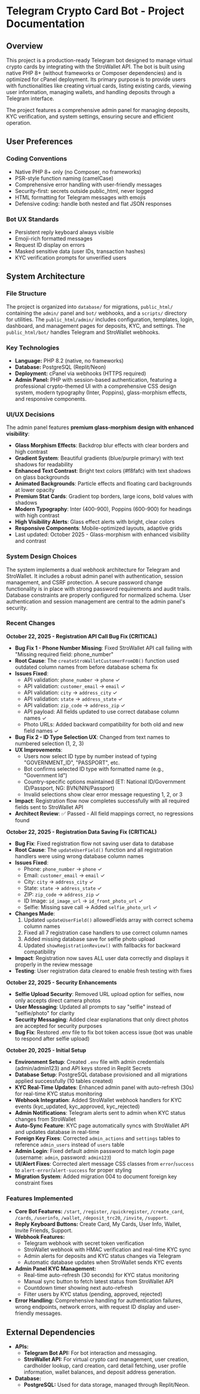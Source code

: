 # Telegram Crypto Card Bot - Project Documentation

## Overview
This project is a production-ready Telegram bot designed to manage virtual crypto cards by integrating with the StroWallet API. The bot is built using native PHP 8+ (without frameworks or Composer dependencies) and is optimized for cPanel deployment. Its primary purpose is to provide users with functionalities like creating virtual cards, listing existing cards, viewing user information, managing wallets, and handling deposits through a Telegram interface.

The project features a comprehensive admin panel for managing deposits, KYC verification, and system settings, ensuring secure and efficient operation.

## User Preferences
### Coding Conventions
- Native PHP 8+ only (no Composer, no frameworks)
- PSR-style function naming (camelCase)
- Comprehensive error handling with user-friendly messages
- Security-first: secrets outside public_html, never logged
- HTML formatting for Telegram messages with emojis
- Defensive coding: handle both nested and flat JSON responses

### Bot UX Standards
- Persistent reply keyboard always visible
- Emoji-rich formatted messages
- Request ID display on errors
- Masked sensitive data (user IDs, transaction hashes)
- KYC verification prompts for unverified users

## System Architecture

### File Structure
The project is organized into `database/` for migrations, `public_html/` containing the `admin/` panel and `bot/` webhooks, and a `scripts/` directory for utilities. The `public_html/admin/` includes configuration, templates, login, dashboard, and management pages for deposits, KYC, and settings. The `public_html/bot/` handles Telegram and StroWallet webhooks.

### Key Technologies
- **Language:** PHP 8.2 (native, no frameworks)
- **Database:** PostgreSQL (Replit/Neon)
- **Deployment:** cPanel via webhooks (HTTPS required)
- **Admin Panel:** PHP with session-based authentication, featuring a professional crypto-themed UI with a comprehensive CSS design system, modern typography (Inter, Poppins), glass-morphism effects, and responsive components.

### UI/UX Decisions
The admin panel features **premium glass-morphism design with enhanced visibility**:
- **Glass Morphism Effects**: Backdrop blur effects with clear borders and high contrast
- **Gradient System**: Beautiful gradients (blue/purple primary) with text shadows for readability
- **Enhanced Text Contrast**: Bright text colors (#f8fafc) with text shadows on glass backgrounds
- **Animated Backgrounds**: Particle effects and floating card backgrounds at lower opacity
- **Premium Stat Cards**: Gradient top borders, large icons, bold values with shadows
- **Modern Typography**: Inter (400-900), Poppins (600-900) for headings with high contrast
- **High Visibility Alerts**: Glass effect alerts with bright, clear colors
- **Responsive Components**: Mobile-optimized layouts, adaptive grids
- Last updated: October 2025 - Glass-morphism with enhanced visibility and contrast

### System Design Choices
The system implements a dual webhook architecture for Telegram and StroWallet. It includes a robust admin panel with authentication, session management, and CSRF protection. A secure password change functionality is in place with strong password requirements and audit trails. Database constraints are properly configured for normalized schema. User authentication and session management are central to the admin panel's security.

### Recent Changes

**October 22, 2025 - Registration API Call Bug Fix (CRITICAL)**
- **Bug Fix 1 - Phone Number Missing**: Fixed StroWallet API call failing with "Missing required field: phone_number"
- **Root Cause**: The `createStroWalletCustomerFromDB()` function used outdated column names from before database schema fix
- **Issues Fixed**:
  - API validation: `phone_number` → `phone` ✓
  - API validation: `customer_email` → `email` ✓
  - API validation: `city` → `address_city` ✓
  - API validation: `state` → `address_state` ✓
  - API validation: `zip_code` → `address_zip` ✓
  - API payload: All fields updated to use correct database column names ✓
  - Photo URLs: Added backward compatibility for both old and new field names ✓
- **Bug Fix 2 - ID Type Selection UX**: Changed from text names to numbered selection (1, 2, 3)
- **UX Improvements**:
  - Users now select ID type by number instead of typing "GOVERNMENT_ID", "PASSPORT", etc.
  - Bot confirms selected ID type with formatted name (e.g., "Government Id")
  - Country-specific options maintained (ET: National ID/Government ID/Passport, NG: BVN/NIN/Passport)
  - Invalid selections show clear error message requesting 1, 2, or 3
- **Impact**: Registration flow now completes successfully with all required fields sent to StroWallet API
- **Architect Review**: ✅ Passed - All field mappings correct, no regressions found

**October 22, 2025 - Registration Data Saving Fix (CRITICAL)**
- **Bug Fix**: Fixed registration flow not saving user data to database
- **Root Cause**: The `updateUserField()` function and all registration handlers were using wrong database column names
- **Issues Fixed**:
  - Phone: `phone_number` → `phone` ✓
  - Email: `customer_email` → `email` ✓
  - City: `city` → `address_city` ✓
  - State: `state` → `address_state` ✓
  - ZIP: `zip_code` → `address_zip` ✓
  - ID Image: `id_image_url` → `id_front_photo_url` ✓
  - Selfie: Missing save call → Added `selfie_photo_url` ✓
- **Changes Made**:
  1. Updated `updateUserField()` allowedFields array with correct schema column names
  2. Fixed all 7 registration case handlers to use correct column names
  3. Added missing database save for selfie photo upload
  4. Updated `showRegistrationReview()` with fallbacks for backward compatibility
- **Impact**: Registration now saves ALL user data correctly and displays it properly in the review message
- **Testing**: User registration data cleared to enable fresh testing with fixes

**October 22, 2025 - Security Enhancements**
- **Selfie Upload Security**: Removed URL upload option for selfies, now only accepts direct camera photos
- **User Messaging**: Updated all prompts to say "selfie" instead of "selfie/photo" for clarity
- **Security Messaging**: Added clear explanations that only direct photos are accepted for security purposes
- **Bug Fix**: Restored .env file to fix bot token access issue (bot was unable to respond after selfie upload)

**October 20, 2025 - Initial Setup**
- **Environment Setup**: Created `.env` file with admin credentials (admin/admin123) and API keys stored in Replit Secrets
- **Database Setup**: PostgreSQL database provisioned and all migrations applied successfully (10 tables created)
- **KYC Real-Time Updates**: Enhanced admin panel with auto-refresh (30s) for real-time KYC status monitoring
- **Webhook Integration**: Added StroWallet webhook handlers for KYC events (kyc_updated, kyc_approved, kyc_rejected)
- **Admin Notifications**: Telegram alerts sent to admin when KYC status changes from StroWallet
- **Auto-Sync Feature**: KYC page automatically syncs with StroWallet API and updates database in real-time
- **Foreign Key Fixes**: Corrected `admin_actions` and `settings` tables to reference `admin_users` instead of `users` table
- **Admin Login**: Fixed default admin password to match login page (username: `admin`, password: `admin123`)
- **UI/Alert Fixes**: Corrected alert message CSS classes from `error`/`success` to `alert-error`/`alert-success` for proper styling
- **Migration System**: Added migration 004 to document foreign key constraint fixes

### Features Implemented
- **Core Bot Features:** `/start`, `/register`, `/quickregister`, `/create_card`, `/cards`, `/userinfo`, `/wallet`, `/deposit_trc20`, `/invite`, `/support`.
- **Reply Keyboard Buttons:** Create Card, My Cards, User Info, Wallet, Invite Friends, Support.
- **Webhook Features:** 
  - Telegram webhook with secret token verification
  - StroWallet webhook with HMAC verification and real-time KYC sync
  - Admin alerts for deposits and KYC status changes via Telegram
  - Automatic database updates when StroWallet sends KYC events
- **Admin Panel KYC Management:**
  - Real-time auto-refresh (30 seconds) for KYC status monitoring
  - Manual sync button to fetch latest status from StroWallet API
  - Countdown timer showing next auto-refresh
  - Filter users by KYC status (pending, approved, rejected)
- **Error Handling:** Comprehensive handling for authentication failures, wrong endpoints, network errors, with request ID display and user-friendly messages.

## External Dependencies

- **APIs:**
    - **Telegram Bot API:** For bot interaction and messaging.
    - **StroWallet API:** For virtual crypto card management, user creation, cardholder lookup, card creation, card detail fetching, user profile information, wallet balances, and deposit address generation.
- **Database:**
    - **PostgreSQL:** Used for data storage, managed through Replit/Neon.